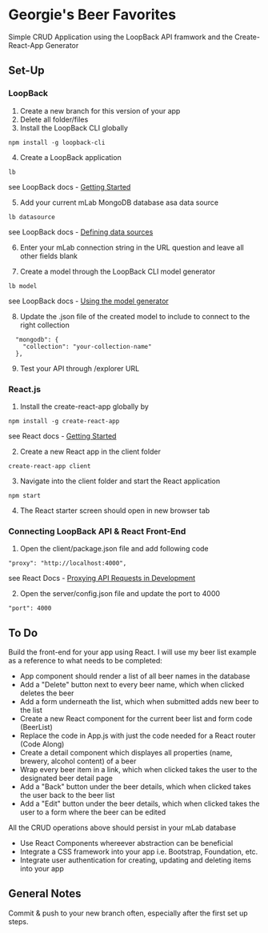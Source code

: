 # Georgie's Beer Favorites 

Simple CRUD Application using the LoopBack API framwork and the Create-React-App Generator

## Set-Up

### LoopBack
1. Create a new branch for this version of your app
2. Delete all folder/files
3. Install the LoopBack CLI globally
```
npm install -g loopback-cli
```
4. Create a LoopBack application
```
lb
```  
see LoopBack docs - [Getting Started](http://loopback.io/getting-started/)

5. Add your current mLab MongoDB database asa data source
```
lb datasource
```
see LoopBack docs - [Defining data sources](http://loopback.io/doc/en/lb3/Defining-data-sources.html)

6. Enter your mLab connection string in the URL question and leave all other fields blank

7. Create a model through the LoopBack CLI model generator
```
lb model
```
see LoopBack docs - [Using the model generator](http://loopback.io/doc/en/lb3/Using-the-model-generator.html)

8. Update the .json file of the created model to include to connect to the right collection
```
  "mongodb": {
    "collection": "your-collection-name"
  },
```
9. Test your API through /explorer URL

### React.js
1. Install the create-react-app globally by
```
npm install -g create-react-app
```
see React docs - [Getting Started](https://github.com/facebookincubator/create-react-app/#getting-started)

2. Create a new React app in the client folder
```
create-react-app client
```
3. Navigate into the client folder and start the React application
```
npm start
```
4. The React starter screen should open in new browser tab

### Connecting LoopBack API & React Front-End
1. Open the client/package.json file and add following code 
```
"proxy": "http://localhost:4000",
```
see React Docs - [Proxying API Requests in Development](https://github.com/facebookincubator/create-react-app/blob/master/packages/react-scripts/template/README.md#proxying-api-requests-in-development)

2. Open the server/config.json file and update the port to 4000
```
"port": 4000
```

## To Do

Build the front-end for your app using React. I will use my beer list example as a reference to what needs to be completed:
- App component should render a list of all beer names in the database
- Add a "Delete" button next to every beer name, which when clicked deletes the beer
- Add a form underneath the list, which when submitted adds new beer to the list
- Create a new React component for the current beer list and form code (BeerList)
- Replace the code in App.js with just the code needed for a React router (Code Along)
- Create a detail component which displayes all properties (name, brewery, alcohol content) of a beer  
- Wrap every beer item in a link, which when clicked takes the user to the designated beer detail page
- Add a "Back" button under the beer details, which when clicked takes the user back to the beer list
- Add a "Edit" button under the beer details, which when clicked takes the user to a form where the beer can be edited

All the CRUD operations above should persist in your mLab database

- Use React Components whereever abstraction can be beneficial
- Integrate a CSS framework into your app i.e. Bootstrap, Foundation, etc.
- Integrate user authentication for creating, updating and deleting items into your app

## General Notes
Commit & push to your new branch often, especially after the first set up steps.
